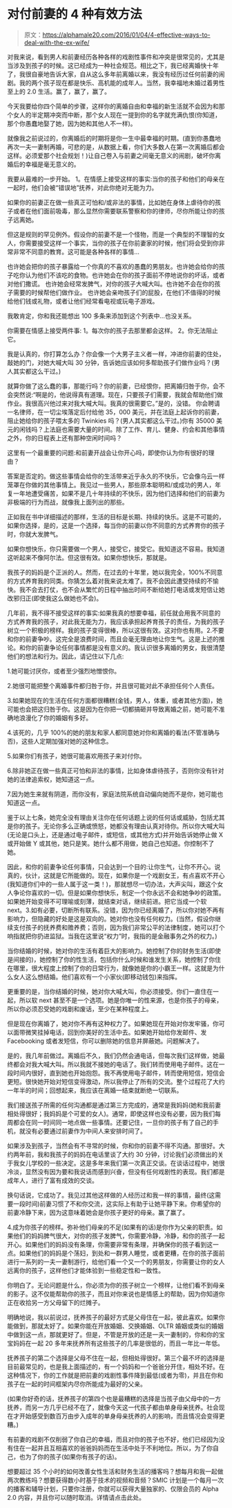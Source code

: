 # 对付前妻的 4 种有效方法

> 原文：<https://alphamale20.com/2016/01/04/4-effective-ways-to-deal-with-the-ex-wife/>

对我来说，看到男人和前妻经历各种各样的戏剧性事件和冲突是很常见的，尤其是当涉及到孩子的时候。这已经成为一种社会规范。相比之下，我已经离婚快十年了，我很自豪地告诉大家，自从这么多年前离婚以来，我没有经历过任何前妻的闹剧。我的两个孩子现在都是快乐、高机能的成年人。当然，我幸福地未婚过着男性至上的 2.0 生活。赢了，赢了，赢了。

今天我要给你四个简单的步骤，这样你的离婚自由和幸福的新生活就不会因为和那个女人的半定期冲突而中断，那个女人现在一提到你的名字就充满仇恨(你知道，那个你愚蠢地娶了她，因为她和其他人不一样)。

就像我之前说过的，你离婚后的时期将是你一生中最幸福的时期。(直到你愚蠢地再次一夫一妻制再婚，可悲的是，从数据上看，你们大多数人在第一次离婚后都会这样。必须爱那个社会规划！)让自己卷入与前妻之间毫无意义的闹剧，破坏你离婚后的幸福是毫无意义的。

我要从最难的一步开始。
1。在情感上接受这样的事实:当你的孩子和他们的母亲在一起时，他们会被“错误地”抚养，对此你绝对无能为力。

如果你的前妻正在做一些真正可怕和/或非法的事情，比如她在身体上虐待你的孩子或者在他们面前吸毒，那么显然你需要联系警察和你的律师，尽你所能让你的孩子远离她。

但这是规则的罕见例外。假设你的前妻不是一个怪物，而是一个典型的不理智的女人，你需要接受这样一个事实，当你的孩子在你前妻家的时候，他们将会受到你非常非常不同意的教育。这可能是各种各样的事情...

也许她会把你的孩子暴露给一个你真的不喜欢的愚蠢的男朋友。也许她会给你的孩子吃你认为他们不该吃的食物。也许她会在你的孩子面前不停地说你的坏话，或者对他们撒谎。
也许她会经常发脾气，对你的孩子大喊大叫。也许她不会在你的孩子需要的时候帮他们做作业。
也许她会亲吻孩子们的屁股，在他们不值得的时候给他们钱或礼物，或者让他们经常看电视或玩电子游戏。

我敢肯定，你和我还能想出 100 多条来添加到这个列表中...也没关系。

你需要在情感上接受两件事:
1。每次你的孩子去那里都会这样。
2。你无法阻止它。

我是认真的，你打算怎么办？你会像一个大男子主义者一样，冲进你前妻的住处，敲她的门，对她大喊大叫 30 分钟，告诉她应该如何多帮助孩子们做作业吗？(男人其实都这么干过。)

就算你做了这么蠢的事，那能行吗？你的前妻，已经恨你，把离婚归咎于你，会不会突然说:“啊是的，他说得真有道理。现在，只要孩子们需要，我就会帮助他们做作业。我很高兴他过来对我大喊大叫。我真的很需要它。”是的，没错。
你会聘请一名律师，在一切尘埃落定后付给他 35，000 美元，并在法庭上起诉你的前妻，阻止她给你的孩子喂太多的 Twinkies 吗？(男人其实都这么干过。)你有 35000 美元的闲钱吗？上法庭也需要大量的时间。除了工作、育儿、健身、约会和其他事情之外，你的日程表上还有那种空闲时间吗？

这里有一个最重要的问题:和前妻开战会让你开心吗，即使你认为你有很好的理由？

答案是否定的。做这些事情会给你的生活带来近乎永久的不快乐，它会像乌云一样笼罩在你做的其他事情上。我见过一些男人，那些原本聪明和/或成功的男人，年复一年地遭受痛苦，如果不是几十年持续的不快乐，因为他们选择和他们的前妻为非极端的行为而战，就像我上面列出的那些。

正如我在书中详细描述的那样，生活的目标是长期、持续的快乐。这是不可能的，如果你选择，是的，这是一个选择，每当你的前妻以你不同意的方式养育你的孩子时，你就大发脾气。

如果你想快乐，你只需要做一个男人，接受它，接受它。我知道这不容易。我知道这听起来不像阿尔法。但这很有效。如果你想快乐，那就是。

我孩子的妈妈是个正派的人。然而，在过去的十年里，她以我完全，100%不同意的方式养育我的同类。你猜怎么着对我来说太难了。我不会因此遭受持续的不愉快。我不会去打仗，也不会从繁忙的日程中抽出时间不断给她打电话或发短信让她改邪归正(即使我这么做她也不会)。

几年前，我不得不接受这样的事实:如果我真的想要幸福，前任就会用我不同意的方式养育我的孩子，对此我无能为力，我应该承担起养育孩子的责任，为我的孩子树立一个积极的榜样。我的孩子变得很棒，所以这很有效。这对你也有用。2.不要和你的前妻争吵。这完全是浪费时间，而且会毫无理由地让你生气。这是上述的推论。和你的前妻争论任何事情都是没有意义的。我认识很多离婚的男女，我很清楚他们的想法和行为。因此，请记住以下几点:

1.她可能讨厌你，或者至少强烈地憎恨你。

2.她很可能把整个离婚事件都归咎于你，并且很可能对此不承担任何个人责任。

3.如果她现在的生活在任何方面都很糟糕(金钱，男人，体重，或者其他方面)，她可能也会把这归咎于你。这是因为在你把一切都搞砸并导致离婚之前，她可能不准确地浪漫化了你的婚姻有多好。

4.该死的，几乎 100%的她的朋友和家人都同意她对你和离婚的看法(不管准确与否)，这些人定期加强对她的这种信念。

5.如果你们有孩子，她很可能喜欢用孩子来对付你。

6.除非她正在做一些真正可怕和非法的事情，比如身体虐待孩子，否则你没有针对她的法律追索权，她知道这一点。

7.因为她生来就有阴道，而你没有，家庭法院系统自动偏向她而不是你，她可能也知道这一点。

鉴于以上七条，她完全没有理由关注你在任何话题上说的任何话或威胁，包括尤其是你的孩子。无论你多么正确或愤怒，她都没有理由认真对待你。所以你大喊大叫(无论是口头上，还是通过电子邮件，或短信，或其他方式)并开始告诉她停止做 X 或开始做 Y 或其他，她只是笑。她什么都不用做，她自己也知道。你控制不了她。

因此，和你的前妻争论任何事情，只会达到一个目的:让你生气，让你不开心。说真的，伙计，这就是它所能做的。现在，如果你是一个戏剧女王，有点喜欢不开心(我知道你们中的一些人属于这一类！)，那就想尽一切办法，大声尖叫，跟这个女人争论你喜欢的一切。但是如果你想快乐，制定一个你永远不会和她争吵的政策。如果她开始变得不可理喻或刻薄，就结束对话，继续前进。把它当成一个软 next。3.如有必要，切断所有联系。没错，因为你已经离婚了，所以你对她不再有影响力，但隐藏的好处是这是双向的。她对你也没有任何权力。(当然，假设你继续支付孩子的抚养费和赡养费；否则，因为我们非常公平的法律制度，她可以打个响指就把你扔进监狱。当我在这里说“权力”时，我指的是金融事务之外的权力。)

当你结婚的时候，她对你的生活有着巨大的影响力。她控制了你的财务生活(即使是间接的)，她控制了你的性生活，包括你什么时候和谁发生关系，她控制了你住在哪里，很大程度上控制了你的日常行为，就像她是你的小霸王一样。这就是为什么女人这么想结婚。他们喜欢有一个小家伙(即移动钱包)来指挥。

更重要的是，当你结婚的时候，她对你大喊大叫，你必须接受。你们一直住在一起，所以软 next 甚至不是一个选项。她是你唯一的性来源，也是你孩子的母亲，所以你必须忍受她的戏剧和废话，至少在某种程度上。

但是现在你离婚了，她对你不再有这种权力了。如果她现在开始对你发牢骚，你可以面带微笑挂掉电话，回到你美好的生活中去。如果她开始给你发邮件、发 Facebooking 或者发短信，你可以删除她的信息并屏蔽她。问题解决了。

是的，我几年前做过。离婚后不久，我们仍然会通电话，但每次我们这样做，她最终都会对我大喊大叫。所以我就不接她的电话了。我们转而使用电子邮件。这在一段时间内很好，直到她也开始抱怨。我不再使用电子邮件，转而使用短信，短信会更短。很快她开始对短信变得激动，所以我停止了所有的交流。整个过程花了大约一年半的时间；回想起来，我应该在离婚一结束就断绝一切联系。

我们接送孩子所需的任何沟通都是通过第三方完成的，通常是我妈妈(她和我前妻相处得很好；我妈妈是个可爱的女人)。通常，即使这样也没有必要，因为我们每周都会在同一时间同一地点做一些事情。还要记住，一旦你的孩子有了自己的手机，就没有必要通过前妻作为中间人来安排时间了。

如果涉及到孩子，当然会有不寻常的时候，你和你的前妻不得不沟通。那很好。大约两年前，我和我孩子的妈妈在电话里谈了大约 30 分钟，讨论我们必须做出的关于我女儿学校的一些决定。这是多年来我们第一次真正交谈。在谈话过程中，她很冷淡，显然没有因为要和我说话而感到兴奋，但没有任何戏剧性的表现。我们都是成年人，进行了富有成效的交谈。

换句话说，它成功了。我见过其他这样做的人经历过和我一样的事情，最终(这需要一段时间)前妻习惯了不和你交流，这实际上有助于让她平静下来。你希望你的前妻冷静下来，因为这意味着她会是你孩子更好的母亲。赢了赢了。

4.成为你孩子的榜样。弥补他们母亲的不足(如果有的话)是你作为父亲的职责。如果他们的妈妈脾气很大，对你的孩子发脾气，你需要冷静，冷静，和你的孩子一起开心。如果他们的妈妈没有条理，你需要非常有条理，并确保你的孩子看到这一点。如果他们的妈妈是个荡妇，到处和一群男人睡觉，或者更糟，在你的孩子面前进行一系列的一夫一妻制游行，给他们看一个又一个的男朋友，你需要让你的女人远离你的孩子，这样他们才能体验到一些稳定性和一致性。

你明白了。无论问题是什么，你必须为你的孩子树立一个榜样，让他们看不到母亲的影子。这不仅能帮助你的孩子，而且对你来说也是情感上的帮助，因为你知道你正在收拾另一方父母留下的烂摊子。

明确地说，我以前说过，抚养孩子的最好方式是父母住在一起，彼此喜欢。如果你能做到，那就太好了。如果你能在开放婚姻、交换婚姻、OLTR 婚姻或类似的婚姻中做到这一点，那就更好了。但是，不管是开放的还是一夫一妻制的，你和你的宝宝妈妈在一起 20 多年来抚养所有这些孩子的几率是很低的，而且一年比一年低。

抚养孩子的第二个选择是父母不住在一起，但相处得很好。第三个最不坏的选择是目前最常见的，也是我上面描述的，有一个妈妈和一个爸爸分开住，相处不好。在这种情况下，你的工作就是把前妻的戏剧性事件降到最低(或者为零)，并且在你和孩子在一起的时间框架内尽你所能成为最好的父亲。

(如果你好奇的话，抚养孩子的第四个也是最糟糕的选择是当孩子由父母中的一方抚养，而另一方几乎已经不在了，就像今天这一代孩子都由单身母亲抚养。社会现在才开始感受到数百万由步入成年的单身母亲抚养的人的影响，而且情况会变得更糟。)

有前妻的戏剧不仅削弱了你自己的幸福，而且对你的孩子也不好，他们已经因为没有住在一起并且互相喜欢的爸爸妈妈而在生活中处于不利地位。所以，为了你自己，也为了你的孩子(如果你有孩子的话)。

想要超过 35 个小时的如何改善女性生活和财务生活的播客吗？想每月和我一起做两次教练吗？想要获得数小时基于技术的视频和音频？SMIC 计划是一个每月一次的播客和辅导计划，只要你注册，你就可以获得大量独家的、仅限会员的 Alpha 2.0 内容，并且你可以随时取消。详情请点击此处。